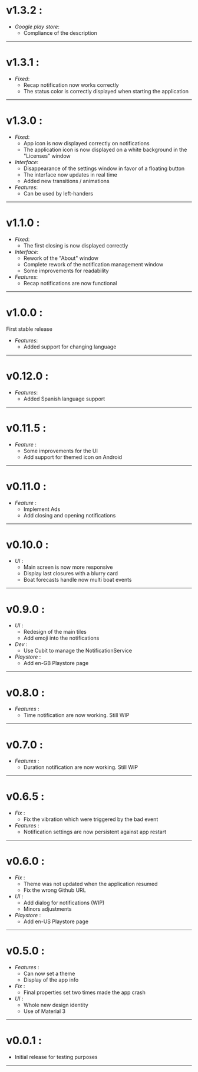 # **v1.3.2** :

- *Google play store*:
  - Compliance of the description
***
# **v1.3.1** :

- *Fixed*:
  - Recap notification now works correctly
  - The status color is correctly displayed when starting the application
***
# **v1.3.0** :

- *Fixed*:
  - App icon is now displayed correctly on notifications
  - The application icon is now displayed on a white background in the "Licenses" window
- *Interface*:
  - Disappearance of the settings window in favor of a floating button
  - The interface now updates in real time
  - Added new transitions / animations
- *Features*:
  - Can be used by left-handers
***
# **v1.1.0** :

- *Fixed*:
  - The first closing is now displayed correctly
- *Interface*:
  - Rework of the "About" window
  - Complete rework of the notification management window
  - Some improvements for readability
- *Features*:
  - Recap notifications are now functional
***

# **v1.0.0** :
First stable release
- *Features*:
  - Added support for changing language
***
# **v0.12.0** :

- *Features*:
  - Added Spanish language support
***
# **v0.11.5** :

- *Feature* :
  - Some improvements for the UI
  - Add support for themed icon on Android
***
# **v0.11.0** :

- *Feature* :
  - Implement Ads
  - Add closing and opening notifications
***
# **v0.10.0** :

- *UI* :
  - Main screen is now more responsive
  - Display last closures with a blurry card
  - Boat forecasts handle now multi boat events
***
# **v0.9.0** :

- *UI* :
  - Redesign of the main tiles
  - Add emoji into the notifications
- *Dev* :
  - Use Cubit to manage the NotificationService
- *Playstore* :
  - Add en-GB Playstore page
***
# **v0.8.0** :

- *Features* :
  - Time notification are now working. Still WIP
***
# **v0.7.0** :

- *Features* :
  - Duration notification are now working. Still WIP
***
# **v0.6.5** :

- *Fix* :
  - Fix the vibration which were triggered by the bad event
- *Features* :
  - Notification settings are now persistent against app restart
***
# **v0.6.0** :

- *Fix* :
  - Theme was not updated when the application resumed
  - Fix the wrong Github URL
- *UI* :
  - Add dialog for notifications (WIP)
  - Minors adjustments
- *Playstore* :
  - Add en-US Playstore page
***
# **v0.5.0** :

- *Features* :
    - Can now set a theme
    - Display of the app info
- *Fix* :
    - Final properties set two times made the app crash
- *UI* :
  - Whole new design identity 
  - Use of Material 3

***
# **v0.0.1** :

- Initial release for testing purposes
***